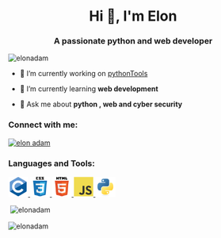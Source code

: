 <h1 align="center">Hi 👋, I'm Elon</h1>
<h3 align="center">A passionate python and web developer</h3>

<p align="left"> <img src="https://komarev.com/ghpvc/?username=elonadam&label=Profile%20views&color=0e75b6&style=flat" alt="elonadam" /> </p>

- 🔭 I’m currently working on [pythonTools](https://github.com/elonadam/python_projects/tree/main/days%2015-57%20intermediate)

- 🌱 I’m currently learning **web development**

- 💬 Ask me about **python , web and cyber security**

<h3 align="left">Connect with me:</h3>
<p align="left">
<a href="https://linkedin.com/in/elon adam" target="blank"><img align="center" src="https://raw.githubusercontent.com/rahuldkjain/github-profile-readme-generator/master/src/images/icons/Social/linked-in-alt.svg" alt="elon adam" height="30" width="40" /></a>
</p>

<h3 align="left">Languages and Tools:</h3>
<p align="left"> <a href="https://www.cprogramming.com/" target="_blank" rel="noreferrer"> <img src="https://raw.githubusercontent.com/devicons/devicon/master/icons/c/c-original.svg" alt="c" width="40" height="40"/> </a> <a href="https://www.w3schools.com/css/" target="_blank" rel="noreferrer"> <img src="https://raw.githubusercontent.com/devicons/devicon/master/icons/css3/css3-original-wordmark.svg" alt="css3" width="40" height="40"/> </a> <a href="https://www.w3.org/html/" target="_blank" rel="noreferrer"> <img src="https://raw.githubusercontent.com/devicons/devicon/master/icons/html5/html5-original-wordmark.svg" alt="html5" width="40" height="40"/> </a> <a href="https://developer.mozilla.org/en-US/docs/Web/JavaScript" target="_blank" rel="noreferrer"> <img src="https://raw.githubusercontent.com/devicons/devicon/master/icons/javascript/javascript-original.svg" alt="javascript" width="40" height="40"/> </a> <a href="https://www.python.org" target="_blank" rel="noreferrer"> <img src="https://raw.githubusercontent.com/devicons/devicon/master/icons/python/python-original.svg" alt="python" width="40" height="40"/> </a> </p>

<p>&nbsp;<img align="center" src="https://github-readme-stats.vercel.app/api?username=elonadam&show_icons=true&locale=en" alt="elonadam" /></p>

<p><img align="center" src="https://github-readme-streak-stats.herokuapp.com/?user=elonadam&" alt="elonadam" /></p>

